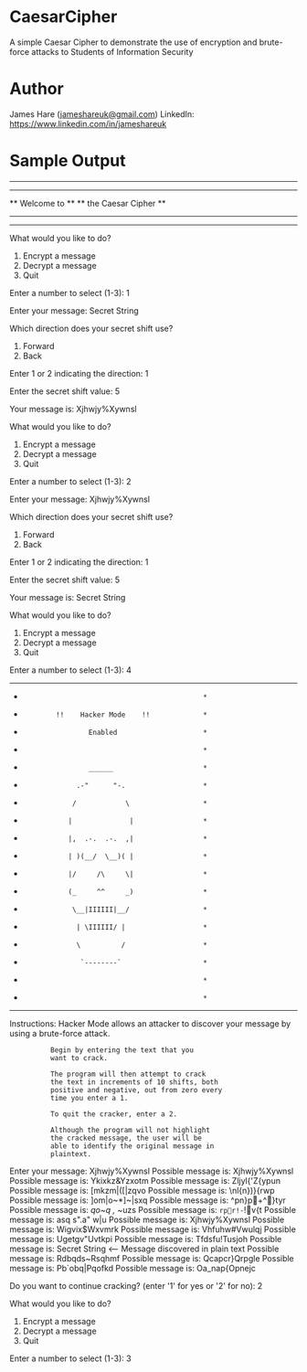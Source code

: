 # CaesarCipher
A simple Caesar Cipher to demonstrate the use of encryption and brute-force attacks to Students of Information Security


# Author
James Hare (jameshareuk@gmail.com)
LinkedIn: https://www.linkedin.com/in/jameshareuk


# Sample Output

**********************************
**                              **
**          Welcome to          **
**       the Caesar Cipher      **
**                              **
**********************************
 
What would you like to do?
 
1. Encrypt a message
2. Decrypt a message
3. Quit
 
Enter a number to select (1-3): 1

Enter your message: Secret String

Which direction does your secret shift use?

1. Forward
2. Back

Enter 1 or 2 indicating the direction: 1

Enter the secret shift value: 5

Your message is: Xjhwjy%Xywnsl
 
What would you like to do?
 
1. Encrypt a message
2. Decrypt a message
3. Quit
 
Enter a number to select (1-3): 2

Enter your message: Xjhwjy%Xywnsl

Which direction does your secret shift use?

1. Forward
2. Back

Enter 1 or 2 indicating the direction: 1

Enter the secret shift value: 5

Your message is: Secret String
 
What would you like to do?
 
1. Encrypt a message
2. Decrypt a message
3. Quit
 
Enter a number to select (1-3): 4

***************************************************
*                                                 *
*             !!    Hacker Mode    !!             *
*                     Enabled                     *
*                                                 *
*                     ______                      *
*                  .-"      "-.                   *
*                 /            \                  *
*                |              |                 *
*                |,  .-.  .-.  ,|                 *
*                | )(__/  \__)( |                 *
*                |/     /\     \|                 *
*                (_     ^^     _)                 *
*                 \__|IIIIII|__/                  *
*                  | \IIIIII/ |                   *
*                  \          /                   *
*                   `--------`                    *
*                                                 *
*                                                 *
***************************************************

Instructions: Hacker Mode allows an attacker
              to discover your message by using
              a brute-force attack.

              Begin by entering the text that you
              want to crack.

              The program will then attempt to crack
              the text in increments of 10 shifts, both
              positive and negative, out from zero every
              time you enter a 1.

              To quit the cracker, enter a 2.

              Although the program will not highlight
              the cracked message, the user will be
              able to identify the original message in
              plaintext.

Enter your message: Xjhwjy%Xywnsl
Possible message is: Xjhwjy%Xywnsl
Possible message is: Ykixkz&Yzxotm
Possible message is: Zljyl{'Z{ypun
Possible message is: [mkzm|([|zqvo
Possible message is: \nl{n})\}{rwp
Possible message is: ]om|o~*]~|sxq
Possible message is: ^pn}p+^}tyr
Possible message is: _qo~q ,_ ~uzs
Possible message is: `rpr!-`!v{t
Possible message is: asq s".a" w|u
Possible message is: Xjhwjy%Xywnsl
Possible message is: Wigvix$Wxvmrk
Possible message is: Vhfuhw#Vwulqj
Possible message is: Ugetgv"Uvtkpi
Possible message is: Tfdsfu!Tusjoh
Possible message is: Secret String       <-- Message discovered in plain text
Possible message is: Rdbqds~Rsqhmf
Possible message is: Qcapcr}Qrpgle
Possible message is: Pb`obq|Pqofkd
Possible message is: Oa_nap{Opnejc

Do you want to continue cracking? (enter '1' for yes or '2' for no): 2

 
What would you like to do?
 
1. Encrypt a message
2. Decrypt a message
3. Quit
 
Enter a number to select (1-3): 3
